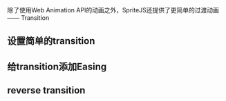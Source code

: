 除了使用Web Animation API的动画之外，SpriteJS还提供了更简单的过渡动画 —— Transition

## 设置简单的transition

## 给transition添加Easing

## reverse transition